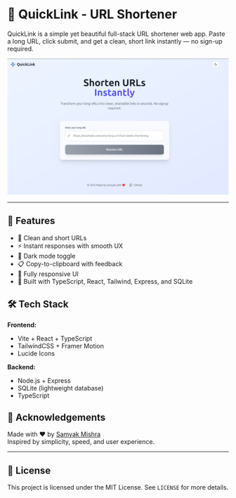 
# 🔗 QuickLink - URL Shortener

QuickLink is a simple yet beautiful full-stack URL shortener web app. Paste a long URL, click submit, and get a clean, short link instantly — no sign-up required.

![QuickLink Screenshot](https://github.com/SamyakMishra072/QuickLink-URL-Shortener/blob/main/78.png)

---

## 🚀 Features

- 🔗 Clean and short URLs
- ⚡ Instant responses with smooth UX
- 🎨 Dark mode toggle
- 📋 Copy-to-clipboard with feedback
- 🍃 Fully responsive UI
- 🧩 Built with TypeScript, React, Tailwind, Express, and SQLite

## 🛠️ Tech Stack

**Frontend:**
- Vite + React + TypeScript
- TailwindCSS + Framer Motion
- Lucide Icons

**Backend:**
- Node.js + Express
- SQLite (lightweight database)
- TypeScript

## 🙌 Acknowledgements

Made with ❤️ by [Samyak Mishra](https://github.com/SamyakMishra072)  
Inspired by simplicity, speed, and user experience.

---
## 📄 License

This project is licensed under the MIT License. See `LICENSE` for more details.
